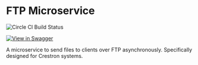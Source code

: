 # FTP Microservice

![Circle CI Build Status](https://circleci.com/gh/byuoitav/ftp-microservice/tree/master.svg?style=shield)

[![View in Swagger](http://www.jessemillar.com/view-in-swagger-button/button.svg)](https://byuoitav.github.io/swagger-ui/?url=https://raw.githubusercontent.com/byuoitav/ftp-microservice/master/swagger.yml)

A microservice to send files to clients over FTP asynchronously. Specifically designed for Crestron systems.

